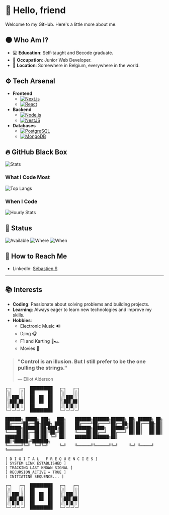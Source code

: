 # 👤 Hello, friend

Welcome to my GitHub. Here's a little more about me.

## 🌑 Who Am I?
- 💻 **Education**: Self-taught and Becode graduate.
- 📁 **Occupation**: Junior Web Developer.
- 📍 **Location**: Somewhere in Belgium, everywhere in the world.

## ⚙️ Tech Arsenal
- **Frontend**
  - [![Next.js](https://img.shields.io/badge/Next.js-000000?logo=next.js&logoColor=white)](https://nextjs.org/docs) 
  - [![React](https://img.shields.io/badge/React-61DAFB?logo=react&logoColor=white)](https://reactjs.org/docs/getting-started.html)
- **Backend**
  - [![Node.js](https://img.shields.io/badge/Node.js-339933?logo=node.js&logoColor=white)](https://nodejs.org/en/docs/) 
  - [![NestJS](https://img.shields.io/badge/NestJS-E0234E?logo=nestjs&logoColor=white)](https://docs.nestjs.com/)
- **Databases**
  - [![PostgreSQL](https://img.shields.io/badge/PostgreSQL-336791?logo=postgresql&logoColor=white)](https://www.postgresql.org/docs/)
  - [![MongoDB](https://img.shields.io/badge/MongoDB-47A248?logo=mongodb&logoColor=white)](https://docs.mongodb.com/)

## 🔥 GitHub Black Box
![Stats](https://github-readme-stats.vercel.app/api?username=sam-sepiol1&show_icons=false&theme=dark&hide=stars&hide_rank=true)

### What I Code Most
![Top Langs](https://github-readme-stats.vercel.app/api/top-langs/?username=sam-sepiol1&layout=compact&theme=dark)

### When I Code
![Hourly Stats](https://github-profile-summary-cards.vercel.app/api/cards/productive-time?username=sam-sepiol1&theme=dark&utcOffset=1)


## 📡 Status
![Available](https://img.shields.io/badge/Available-YES-green?style=flat-square)
![Where](https://img.shields.io/badge/Where-Everywhere-red?style=flat-square)
![When](https://img.shields.io/badge/When-Anytime-blue?style=flat-square)


## 💬 How to Reach Me
- LinkedIn: [Sébastien S](https://www.linkedin.com/in/sebastien-s/)

---


## 📚 Interests
- **Coding**: Passionate about solving problems and building projects.
- **Learning**: Always eager to learn new technologies and improve my skills.
- **Hobbies**: 
    - Electronic Music 🔊
    - Djing 🎧
    - F1 and Karting 🏁🏎️
    - Movies 🎥



> ### "Control is an illusion. But I still prefer to be the one pulling the strings."
> 
> — Elliot Alderson

```
┌─┐   ┌─┐  ██████████   ┌─┐   ┌─┐  
│░│   │░│  ██      ██   │░│   │░│  
│░│███│░│  ██  ██  ██   │░│███│░│  
│░███░██│  ██  ██  ██   │░███░██│  
│░│█│█│░│  ██      ██   │░│█│█│░│  
└─┘─┘─┘─┘  ██████████   └─┘─┘─┘─┘  

███████╗ █████╗ ███╗   ███╗    ███████╗███████╗██████╗ ██╗ ██████╗ ██╗     
██╔════╝██╔══██╗████╗ ████║    ██╔════╝██╔════╝██╔══██╗██║██╔═══██╗██║     
███████╗███████║██╔████╔██║    ███████╗█████╗  ██████╔╝██║██║   ██║██║     
╚════██║██╔══██║██║╚██╔╝██║    ╚════██║██╔══╝  ██╔═══╝ ██║██║   ██║██║     
███████║██║  ██║██║ ╚═╝ ██║    ███████║███████╗██║     ██║╚██████╔╝███████╗
╚══════╝╚═╝  ╚═╝╚═╝     ╚═╝    ╚══════╝╚══════╝╚═╝     ╚═╝ ╚═════╝ ╚══════╝
                                                                            
[ D I G I T A L   F R E Q U E N C I E S ]  
[ SYSTEM LINK ESTABLISHED ]  
[ TRACKING LAST KNOWN SIGNAL ]  
[ RECURSION_ACTIVE = TRUE ]  
[ INITIATING SEQUENCE... ]

┌─┐   ┌─┐  ██████████   ┌─┐   ┌─┐  
│░│   │░│  ██      ██   │░│   │░│  
│░│███│░│  ██  ██  ██   │░│███│░│  
│░███░██│  ██  ██  ██   │░███░██│  
│░│█│█│░│  ██      ██   │░│█│█│░│  
└─┘─┘─┘─┘  ██████████   └─┘─┘─┘─┘  
```